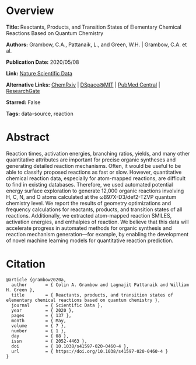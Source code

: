 # Overview
**Title:**
Reactants, Products, and Transition States of Elementary Chemical Reactions Based on Quantum Chemistry

**Authors:**
Grambow, C.A., Pattanaik, L., and Green, W.H. |
Grambow, C.A. et al.

**Publication Date:**
2020/05/08

**Link:**
[Nature Scientific Data](https://www.nature.com/articles/s41597-020-0460-4)

**Alternative Links:**
[ChemRxiv](https://chemrxiv.org/engage/chemrxiv/article-details/60c7498dee301c82bfc79a87) |
[DSpace@MIT](https://dspace.mit.edu/handle/1721.1/125672) |
[PubMed Central](https://www.ncbi.nlm.nih.gov/pmc/articles/PMC7210263) |
[ResearchGate](https://www.researchgate.net/publication/341240773_Reactants_products_and_transition_states_of_elementary_chemical_reactions_based_on_quantum_chemistry)

**Starred:**
False

**Tags:**
data-source, reaction


# Abstract
Reaction times, activation energies, branching ratios, yields, and many other quantitative attributes are important for precise organic syntheses and generating detailed reaction mechanisms.
Often, it would be useful to be able to classify proposed reactions as fast or slow. However, quantitative chemical reaction data, especially for atom-mapped reactions, are difficult to find in existing databases.
Therefore, we used automated potential energy surface exploration to generate 12,000 organic reactions involving H, C, N, and O atoms calculated at the ωB97X-D3/def2-TZVP quantum chemistry level.
We report the results of geometry optimizations and frequency calculations for reactants, products, and transition states of all reactions.
Additionally, we extracted atom-mapped reaction SMILES, activation energies, and enthalpies of reaction.
We believe that this data will accelerate progress in automated methods for organic synthesis and reaction mechanism generation—for example, by enabling the development of novel machine learning models for quantitative reaction prediction.


# Citation
```
@article {grambow2020a,
  author       = { Colin A. Grambow and Lagnajit Pattanaik and William H. Green },
  title        = { Reactants, products, and transition states of elementary chemical reactions based on quantum chemistry },
  journal      = { Scientific Data },
  year         = { 2020 },
  pages        = { 137 },
  month        = { May,
  volume       = { 7 },
  number       = { 1 },
  day          = { 08 },
  issn         = { 2052-4463 },
  doi          = { 10.1038/s41597-020-0460-4 },
  url          = { https://doi.org/10.1038/s41597-020-0460-4 }
}
```
